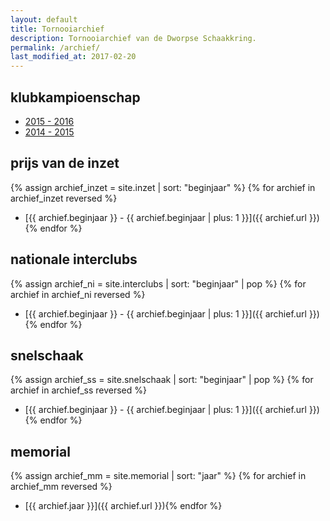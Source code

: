 ```yaml
---
layout: default
title: Tornooiarchief
description: Tornooiarchief van de Dworpse Schaakkring.
permalink: /archief/
last_modified_at: 2017-02-20
---
```

## klubkampioenschap

- [2015 - 2016](/archief/klubkampioenschap-1516/)
- [2014 - 2015](/archief/klubkampioenschap-1415/)

## prijs van de inzet

{% assign archief_inzet = site.inzet | sort: "beginjaar" %}
{% for archief in archief_inzet reversed %}
- [{{ archief.beginjaar }} - {{ archief.beginjaar | plus: 1 }}]({{ archief.url }}){% endfor %}

## nationale interclubs

{% assign archief_ni = site.interclubs | sort: "beginjaar" | pop %}
{% for archief in archief_ni reversed %}
- [{{ archief.beginjaar }} - {{ archief.beginjaar | plus: 1 }}]({{ archief.url }}){% endfor %}

## snelschaak

{% assign archief_ss = site.snelschaak | sort: "beginjaar" | pop %}
{% for archief in archief_ss reversed %}
- [{{ archief.beginjaar }} - {{ archief.beginjaar | plus: 1 }}]({{ archief.url }}){% endfor %}

## memorial

{% assign archief_mm = site.memorial | sort: "jaar" %}
{% for archief in archief_mm reversed %}
- [{{ archief.jaar }}]({{ archief.url }}){% endfor %}
